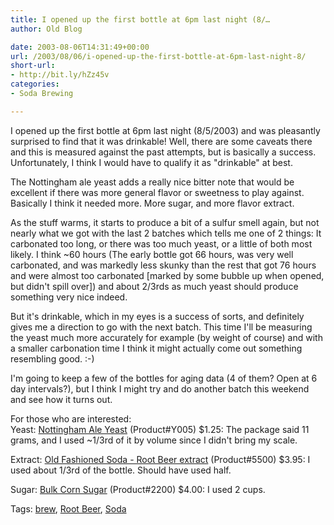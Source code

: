 ```yaml
---
title: I opened up the first bottle at 6pm last night (8/…
author: Old Blog

date: 2003-08-06T14:31:49+00:00
url: /2003/08/06/i-opened-up-the-first-bottle-at-6pm-last-night-8/
short-url:
- http://bit.ly/hZz45v
categories:
- Soda Brewing

---
```

<div class='microid-http+http:sha1:6563e9b414094eddf99c9b4014f5dde579fce4cf'>

I opened up the first bottle at 6pm last night (8/5/2003) and was pleasantly surprised to find that it was drinkable! Well, there are some caveats there and this is measured against the past attempts, but is basically a success. Unfortunately, I think I would have to qualify it as "drinkable" at best.



The Nottingham ale yeast adds a really nice bitter note that would be excellent if there was more general flavor or sweetness to play against. Basically I think it needed more. More sugar, and more flavor extract.



As the stuff warms, it starts to produce a bit of a sulfur smell again, but not nearly what we got with the last 2 batches which tells me one of 2 things: It carbonated too long, or there was too much yeast, or a little of both most likely. I think ~60 hours (The early bottle got 66 hours, was very well carbonated, and was markedly less skunky than the rest that got 76 hours and were almost too carbonated [marked by some bubble up when opened, but didn't spill over]) and about 2/3rds as much yeast should produce something very nice indeed.



But it's drinkable, which in my eyes is a success of sorts, and definitely gives me a direction to go with the next batch. This time I'll be measuring the yeast much more accurately for example (by weight of course) and with a smaller carbonation time I think it might actually come out something resembling good. :-)



I'm going to keep a few of the bottles for aging data (4 of them? Open at 6 day intervals?), but I think I might try and do another batch this weekend and see how it turns out.



For those who are interested:<br /> Yeast: <a href="http://www.northernbrewer.com/dried-yeast.html">Nottingham Ale Yeast</a> (Product#Y005) $1.25: The package said 11 grams, and I used ~1/3rd of it by volume since I didn't bring my scale.



Extract: <a href="http://www.northernbrewer.com/soda.html">Old Fashioned Soda - Root Beer extract</a> (Product#5500) $3.95: I used about 1/3rd of the bottle. Should have used half.



Sugar: <a href="http://www.northernbrewer.com/sugars.html">Bulk Corn Sugar</a> (Product#2200) $4.00: I used 2 cups.

</div>

<div class="st-post-tags">
Tags: <a href="http://www.cavort.org/tag/brew/" title="brew" rel="tag">brew</a>, <a href="http://www.cavort.org/tag/root-beer/" title="Root Beer" rel="tag">Root Beer</a>, <a href="http://www.cavort.org/tag/soda/" title="Soda" rel="tag">Soda</a><br />
</div>